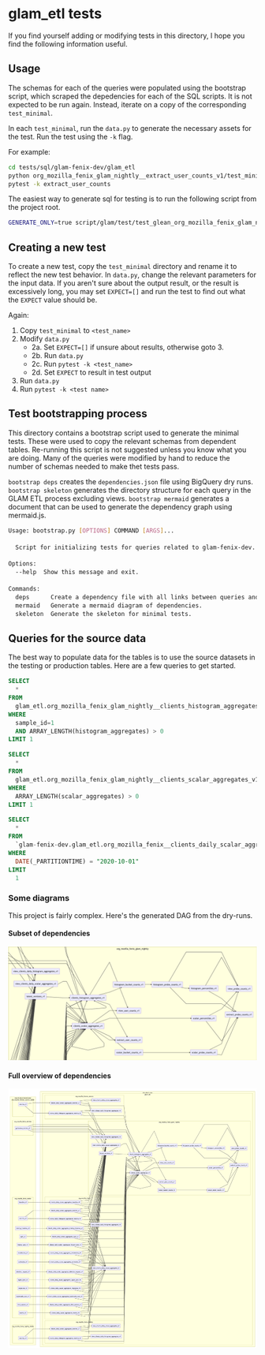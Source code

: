 # glam_etl tests

If you find yourself adding or modifying tests in this directory, I hope you
find the following information useful.

## Usage

The schemas for each of the queries were populated using the bootstrap script,
which scraped the depedencies for each of the SQL scripts. It is not expected to
be run again. Instead, iterate on a copy of the corresponding `test_minimal`.

In each `test_minimal`, run the `data.py` to generate the necessary assets for
the test. Run the test using the `-k` flag.

For example:

```bash
cd tests/sql/glam-fenix-dev/glam_etl
python org_mozilla_fenix_glam_nightly__extract_user_counts_v1/test_minimal/data.py
pytest -k extract_user_counts
```

The easiest way to generate sql for testing is to run the following script from
the project root.

```bash
GENERATE_ONLY=true script/glam/test/test_glean_org_mozilla_fenix_glam_nightly
```

## Creating a new test

To create a new test, copy the `test_minimal` directory and rename it to reflect
the new test behavior. In `data.py`, change the relevant parameters for the
input data. If you aren't sure about the output result, or the result is
excessively long, you may set `EXPECT=[]` and run the test to find out what the
`EXPECT` value should be.

Again:

1. Copy `test_minimal` to `<test_name>`
2. Modify `data.py`
   * 2a. Set `EXPECT=[]` if unsure about results, otherwise goto 3.
   * 2b. Run `data.py`
   * 2c. Run `pytest -k <test_name>`
   * 2d. Set `EXPECT` to result in test output
3. Run `data.py`
4. Run `pytest -k <test name>`

## Test bootstrapping process

This directory contains a bootstrap script used to generate the minimal tests.
These were used to copy the relevant schemas from dependent tables. Re-running
this script is not suggested unless you know what you are doing. Many of the
queries were modified by hand to reduce the number of schemas needed to make
thet tests pass.

`bootstrap deps` creates the `dependencies.json` file using BigQuery dry runs.
`bootstrap skeleton` generates the directory structure for each query in the
GLAM ETL process excluding views. `bootstrap mermaid` generates a document that
can be used to generate the dependency graph using mermaid.js.

```bash
Usage: bootstrap.py [OPTIONS] COMMAND [ARGS]...

  Script for initializing tests for queries related to glam-fenix-dev.

Options:
  --help  Show this message and exit.

Commands:
  deps      Create a dependency file with all links between queries and...
  mermaid   Generate a mermaid diagram of dependencies.
  skeleton  Generate the skeleton for minimal tests.
```

## Queries for the source data

The best way to populate data for the tables is to use the source datasets in
the testing or production tables. Here are a few queries to get started.

```sql
SELECT
  *
FROM
  glam_etl.org_mozilla_fenix_glam_nightly__clients_histogram_aggregates_v1
WHERE
  sample_id=1
  AND ARRAY_LENGTH(histogram_aggregates) > 0
LIMIT 1
```

```sql
SELECT
  *
FROM
  glam_etl.org_mozilla_fenix_glam_nightly__clients_scalar_aggregates_v1
WHERE
  ARRAY_LENGTH(scalar_aggregates) > 0
LIMIT 1
```

```sql
SELECT
  *
FROM
  `glam-fenix-dev.glam_etl.org_mozilla_fenix__clients_daily_scalar_aggregates_metrics_v1`
WHERE
  DATE(_PARTITIONTIME) = "2020-10-01"
LIMIT
  1
```

### Some diagrams

This project is fairly complex. Here's the generated DAG from the dry-runs.

#### Subset of dependencies

![subset](./subset.png)

#### Full overview of dependencies

![full](./full.png)
